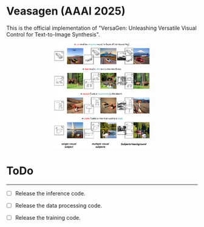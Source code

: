 # Veasagen (AAAI 2025)
This is the official implementation of "VersaGen: Unleashing Versatile Visual Control for Text-to-Image Synthesis".

<p align="center">
  <img src="./image/VersaGen.png" alt="VersaGen" width="50%">
</p>

# ToDo
___
- [ ] Release the inference code.
- [ ] Release the data processing code.
- [ ] Release the training code.

